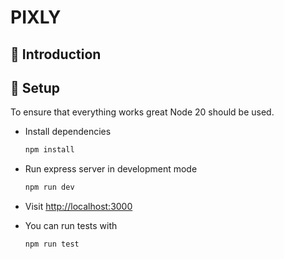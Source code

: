# PIXLY

## 💬 Introduction


## 🔧 Setup

To ensure that everything works great Node 20 should be used.

- Install dependencies

  ```sh
  npm install
  ```

- Run express server in development mode

  ```sh
  npm run dev
  ```

- Visit <http://localhost:3000>

- You can run tests with

  ```sh
  npm run test
  ```
